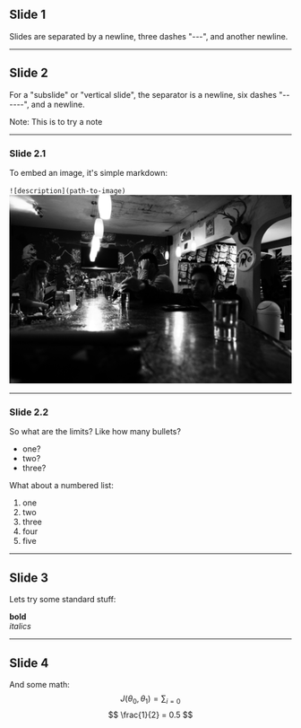 ## Slide 1
Slides are separated by a newline, three dashes "---", and another newline.

---

## Slide 2
For a "subslide" or "vertical slide", the separator is a newline, six dashes "------", and a newline.

Note: This is to try a note

------

### Slide 2.1  
To embed an image, it's simple markdown:

`![description](path-to-image)`
![cantina](content/cantina.jpeg)


------

### Slide 2.2
So what are the limits?
Like how many bullets?
- one?
- two?
- three?



What about a numbered list:
1. one
2. two
3. three
4. four
5. five

---

## Slide 3

Lets try some standard stuff:

**bold**  
*italics*

---

## Slide 4

And some math:
$$ J(\theta_0,\theta_1) = \sum_{i=0} $$
$$ \frac{1}{2} = 0.5 $$